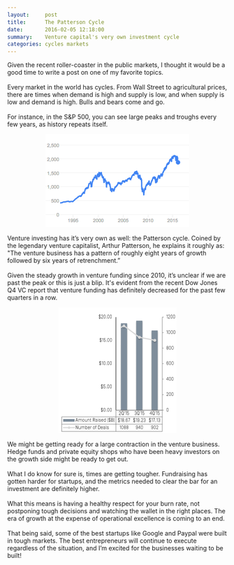 ```yaml
---
layout:     post
title:      The Patterson Cycle
date:       2016-02-05 12:18:00
summary:    Venture capital's very own investment cycle
categories: cycles markets
---
```


<style>
.center-image
{
	text-align: center;
}
</style>

<p>
Given the recent roller-coaster in the public markets, I thought it would be a good time to write a post on one of my favorite topics.
<br><br>
Every market in the world has cycles. From Wall Street to agricultural prices, there are times when demand is high and supply is low, and when supply is low and demand is high. Bulls and bears come and go.
<br><br>
For instance, in the S&P 500, you can see large peaks and troughs every few years, as history repeats itself.</p>

<div class="center-image">
<figure>
  <img src="/images/02-05-2016-image001.png" width="328" height="213"/>
</figure>
</div>

<p>Venture investing has it’s very own as well: the Patterson cycle. Coined by the legendary venture capitalist, Arthur Patterson, he explains it roughly as: "The venture business has a pattern of roughly eight years of growth followed by six years of retrenchment.”
<br><br>
Given the steady growth in venture funding since 2010, it’s unclear if we are past the peak or this is just a blip. It's evident from the recent Dow Jones Q4 VC report that venture funding has definitely decreased for the past few quarters in a row.</p>

<div class="center-image">
<figure>
  <img src="/images/02-05-2016-image002.png" width="271" height="288"/>
</figure>
</div>

<p>
We might be getting ready for a large contraction in the venture business. Hedge funds and private equity shops who have been heavy investors on the growth side might be ready to get out.
<br><br>
What I do know for sure is, times are getting tougher. Fundraising has gotten harder for startups, and the metrics needed to clear the bar for an investment are definitely higher.
<br><br>
What this means is having a healthy respect for your burn rate, not postponing tough decisions and watching the wallet in the right places. The era of growth at the expense of operational excellence is coming to an end.
<br><br>
That being said, some of the best startups like Google and Paypal were built in tough markets. The best entrepreneurs will continue to execute regardless of the situation, and I’m excited for the businesses waiting to be built!</p>


